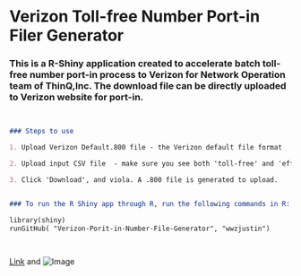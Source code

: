 # Verizon Toll-free Number Port-in Filer Generator
### This is a R-Shiny application created to accelerate batch toll-free number port-in process to Verizon for Network Operation team of ThinQ,Inc. The download file can be directly uploaded to Verizon website for port-in.



```markdown


### Steps to use

1. Upload Verizon Default.800 file - the Verizon default file format

2. Upload input CSV file  - make sure you see both 'toll-free' and 'effective' column separately displayed on the screen. Otherwise, select a different separator instead of comma

3. Click 'Download', and viola. A .800 file is generated to upload. 


### To run the R Shiny app through R, run the following commands in R:

library(shiny)
runGitHub( "Verizon-Porit-in-Number-File-Generator", "wwzjustin") 




```

[Link](url) and ![Image](src)
